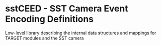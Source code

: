 # sstCEED - SST Camera Event Encoding Definitions
Low-level library describing the internal data structures and mappings for TARGET modules and the SST camera
